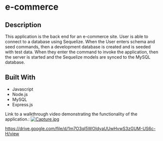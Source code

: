 # e-commerce

## Description 
This application is the back end for an e-commerce site. User is able to connect to a database using Sequelize. When the User enters schema and seed commands, then a development database is created and is seeded with test data. When they enter the command to invoke the application, then the server is started and the Sequelize models are synced to the MySQL database.

## Built With
* Javascript
* Node.js
* MySQL
* Express.js

Link to a walkthrough video demonstrating the functionality of the application.:
[![Capture.jpg](https://i.postimg.cc/L8GXThBg/Capture.jpg)](https://postimg.cc/3kCYr8q3)

https://drive.google.com/file/d/1m7O3ql5WOIdyaUUwHvwS3zGUM-US6c-H/view
